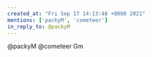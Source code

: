 ```yaml
---
created_at: "Fri Sep 17 14:13:48 +0000 2021"
mentions: ['packyM', 'cometeer']
in_reply_to: @packyM
---
```


@packyM @cometeer Gm